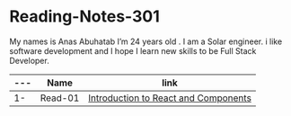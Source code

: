 # Reading-Notes-301

My names is Anas Abuhatab I’m 24 years old . I am a Solar engineer. i like software development and I hope I learn new skills to be Full Stack Developer.

---|Name|link
---|---|---
1-|Read-01|[Introduction to React and Components](https://anas-abuhatab.github.io/Reading-Notes-301/Read01)